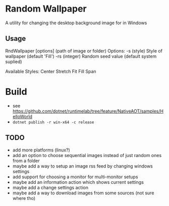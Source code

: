 # Random Wallpaper #
A utility for changing the desktop background image for in Windows

## Usage ##
RndWallpaper [options] (path of image or folder)
Options:
 -s (style)         Style of wallpaper (default 'Fill')
 -rs (integer)      Random seed value (default system suplied)

Available Styles:
 Center
 Stretch
 Fit
 Fill
 Span

# Build #
* see https://github.com/dotnet/runtimelab/tree/feature/NativeAOT/samples/HelloWorld
* ```dotnet publish -r win-x64 -c release```

## TODO ##
* add more platforms (linux?)
* add an option to choose sequential images instead of just random ones from a folder
* maybe add a way to setup an image rss feed by changing windows settings
* add support for choosing a monitor for multi-monitor setups
* maybe add an information action which shows current settings
* maybe add a change settings action
* maybe add a way to download images from some sources (not sure where tho)
